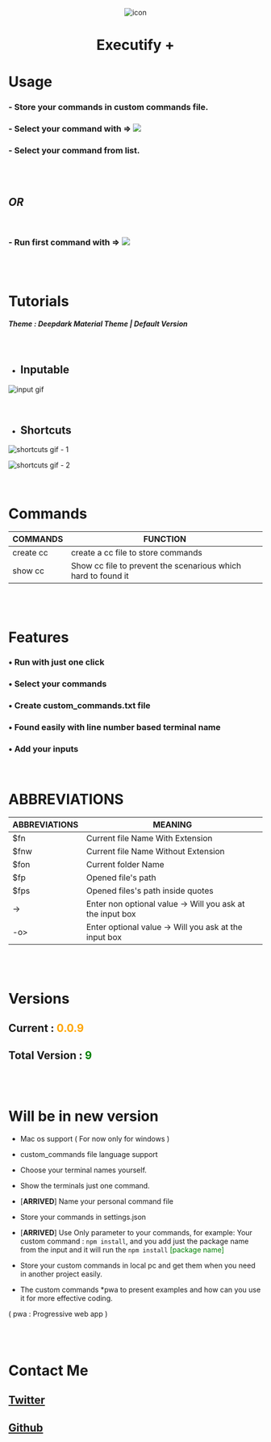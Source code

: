 <div style="text-align : center">

![icon](https://i.imgur.com/kVyKCsx.png)

# Executify +

</div>

# Usage

### - Store your commands in custom commands file.

### - Select your command with => ![](https://i.imgur.com/axFZIbI.png)

### - Select your command from list.

<br/>
<br/>

## _OR_

<br/>

### - Run first command with => ![](https://i.imgur.com/0mQl3FX.png)

<br/>
<br/>
 
# Tutorials

##### Theme : Deepdark Material Theme | Default Version

<br/>

-   ## Inputable

![input gif](https://raw.githubusercontent.com/AhmetEnesKCC/vscode-executify/assets/images/input.gif)

<br/>

-   ## Shortcuts

![shortcuts gif - 1](https://raw.githubusercontent.com/AhmetEnesKCC/vscode-executify/assets/images/shortcuts.gif)

![shortcuts gif - 2](https://raw.githubusercontent.com/AhmetEnesKCC/vscode-executify/assets/images/shortcuts_2.gif)

<br/>
 
# Commands

| **COMMANDS** | **FUNCTION**                                                  |
| ------------ | ------------------------------------------------------------- |
| create cc    | create a cc file to store commands                            |
| show cc      | Show cc file to prevent the scenarious which hard to found it |

<br/>
<br/> 
     
# Features

### • Run with just one click

### • Select your commands

### • Create custom_commands.txt file

### • Found easily with line number based terminal name

### • Add your inputs

</br>

# ABBREVIATIONS

| **ABBREVIATIONS** | **MEANING**                                               |
| ----------------- | --------------------------------------------------------- |
| $fn               | Current file Name With Extension                          |
| $fnw              | Current file Name Without Extension                       |
| $fon              | Current folder Name                                       |
| $fp               | Opened file's path                                        |
| $fps              | Opened files's path inside quotes                         |
| ->                | Enter non optional value -> Will you ask at the input box |
| -o>               | Enter optional value -> Will you ask at the input box     |

<br/> 
<br/>

# Versions

## Current : <span style="color : orange">0.0.9</span>

## Total Version : <span style="color : green">9</span>

<br/>
<br/>

# Will be in new version

-   Mac os support ( For now only for windows )

-   custom_commands file language support

-   Choose your terminal names yourself.

-   Show the terminals just one command.

-   [**ARRIVED**] Name your personal command file

-   Store your commands in settings.json

-   [**ARRIVED**] Use Only parameter to your commands, for example:
    Your custom command : `npm install`, and you add just the package name from the input and it will run the `npm install` <span style="color : green">[package name]</span>

-   Store your custom commands in local pc and get them when you need in another project easily.

-   The custom commands \*pwa to present examples and how can you use it for more effective coding.

( pwa : Progressive web app )

<br/>
<br/>
   
# Contact Me

## [Twitter](https://twitter.com/KccEnes)

## [Github](https://github.com/AhmetEnesKCC)
